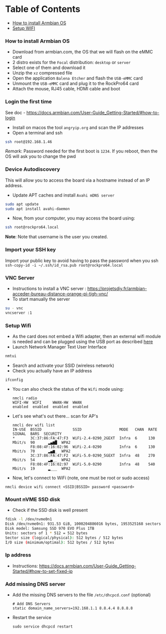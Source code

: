 Table of Contents
=================

   * [How to install Armbian OS](#how-to-install-pi-os)
   * [Setup WIFI](#setup-wifi)

### How to install Armbian OS

- Download from armbian.com, the OS that we will flash on the eMMC card
- 2 distro exists for the `Focal` distribution: `desktop` or  `server`
- Select one of them and download it
- Unzip the `xz` compressed  file
- Open the application `Balena Etcher` and flash the `USB-eMMC` card
- Unmount the `USB-eMMC` card and plug it to the RockPro64 card
- Attach the mouse, RJ45 cable, HDMI cable and boot

### Login the first time

See doc - https://docs.armbian.com/User-Guide_Getting-Started/#how-to-login

- Install on macos the tool `angryip.org` and scan the IP addresses
- Open a terminal and ssh
```bash
ssh root@192.168.1.46
```
*Remark*: Password needed for the first boot is `1234`. If you reboot, then the OS will ask you to change the pwd

### Device Autodiscovery

This will allow you to access the board via a hostname instead of an IP address.
- Update APT caches and install `Avahi mDNS server`
```bash
sudo apt update
sudo apt install avahi-daemon
```
- Now, from your computer, you may access the board using:
```bash
ssh root@rockpro64.local
```
**Note**: Note that username is the user you created.

### Import your SSH key

Import your public key to avoid having to pass the password when you ssh
`ssh-copy-id -i ~/.ssh/id_rsa.pub root@rockpro64.local`

### VNC Server

- Instructions to install a VNC server : https://projetsdiy.fr/armbian-acceder-bureau-distance-orange-pi-tigh-vnc/
- To start manually the server
```bash
su - vnc
vncserver :1
```
  
### Setup Wifi

- As the card does not embed a Wifi adapter, then an external wifi module is needed and can be plugged using the USB port as described [here]( https://developer.ridgerun.com/wiki/index.php?title=Getting_Started_Guide_for_ROCKPro64)
- Launch Network Manager Text User Interface
```bash
nmtui
```
- Search and activate your SSID (wireless network)
- Check you actually have an IP address
```
ifconfig
```
- You can also check the status of the `Wifi` mode using:
  ```
  nmcli radio
  WIFI-HW  WIFI     WWAN-HW  WWAN
  enabled  enabled  enabled  enabled
  ```
- Let's see what's out there... scan for AP's
  ```
  nmcli dev wifi list
  IN-USE  BSSID              SSID                 MODE   CHAN  RATE        SIGNAL  BARS  SECURITY
  *       3C:37:86:FA:47:F3  WiFi-2.4-0290_2GEXT  Infra  6     130 Mbit/s  90      ▂▄▆█  WPA2
          F8:08:4F:16:02:96  WiFi-2.4-0290        Infra  6     130 Mbit/s  70      ▂▄▆_  WPA2
          3C:37:86:FA:47:F2  WiFi-5.0-0290_5GEXT  Infra  48    270 Mbit/s  54      ▂▄__  WPA2
          F8:08:4F:16:02:97  WiFi-5.0-0290        Infra  48    540 Mbit/s  19      ▂___  WPA2
  ```
- Now, let's connect to WiFi (note, one must be root or sudo access)
```
nmcli device wifi connect <SSID|BSSID> password <password>  
```

### Mount nVME SSD disk

- Check if the SSD disk is well present
```bash
fdisk -l /dev/nvme0n1
Disk /dev/nvme0n1: 931.53 GiB, 1000204886016 bytes, 1953525168 sectors
Disk model: Samsung SSD 970 EVO Plus 1TB
Units: sectors of 1 * 512 = 512 bytes
Sector size (logical/physical): 512 bytes / 512 bytes
I/O size (minimum/optimal): 512 bytes / 512 bytes
```



### Ip address

- Instructions: https://docs.armbian.com/User-Guide_Getting-Started/#how-to-set-fixed-ip

### Add missing DNS server

- Add the missing DNS servers to the file `/etc/dhcpcd.conf` (optional)
  ```
  # Add DNS Servers
  static domain_name_servers=192.168.1.1 8.8.4.4 8.8.8.8
  ```
- Restart the service
  ```
  sudo service dhcpcd restart
  ```

